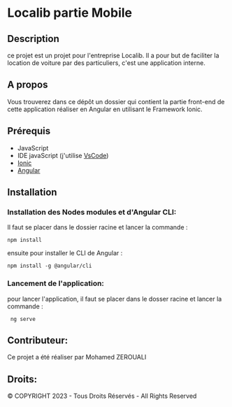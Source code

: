 # Localib partie Mobile


## Description
ce projet est un projet pour l'entreprise Localib. Il a pour but de faciliter la location de voiture par des particuliers, c'est une application interne.

## A propos
Vous trouverez dans ce dépôt un dossier qui contient la partie front-end de cette application réaliser en Angular en utilisant le Framework Ionic.

## Prérequis
- JavaScript
- IDE javaScript (j'utilise [VsCode](https://code.visualstudio.com/download))
- [Ionic](https://ionicframework.com/)
- [Angular](https://angular.io/)


## Installation


### Installation des Nodes modules et d'Angular CLI:
Il faut se placer dans le dossier racine et lancer la commande :
```
npm install
```
ensuite pour installer le CLI de Angular :
```
npm install -g @angular/cli
```

### Lancement de l'application:
pour lancer l'application, il faut se placer dans le dosser racine et lancer la commande :
```
 ng serve
 ```
## Contributeur:
Ce projet a été réaliser par Mohamed ZEROUALI

## Droits:

© COPYRIGHT 2023 - Tous Droits Réservés - All Rights Reserved